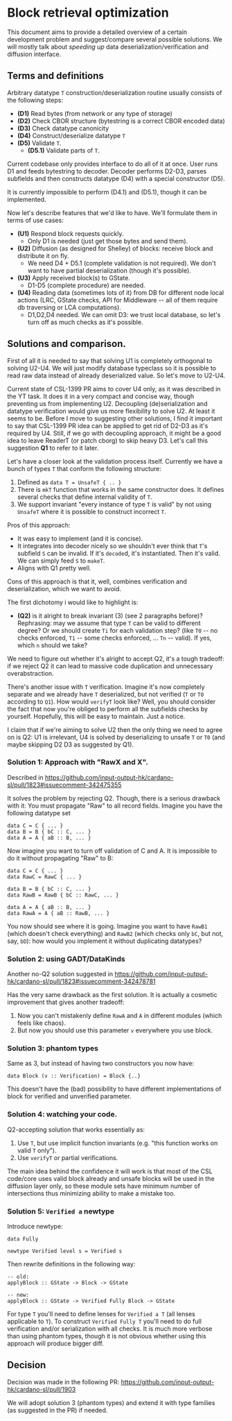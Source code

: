 # Block retrieval optimization

This document aims to provide a detailed overview of a certain
development problem and suggest/compare several possible solutions. We
will mostly talk about _speeding up_ data
deserialization/verification and diffusion interface.

## Terms and definitions

Arbitrary datatype `T` construction/deserialization routine usually
consists of the following steps:

 * __(D1)__ Read bytes (from network or any type of storage)
 * __(D2)__ Check CBOR structure (bytestring is a correct CBOR encoded data)
 * __(D3)__ Check datatype canonicity
 * __(D4)__ Construct/deserialize datatype `T`
 * __(D5)__ Validate `T`.
   * __(D5.1)__ Validate parts of `T`.

Current codebase only provides interface to do all of it at
once. User runs D1 and feeds bytestring to decoder. Decoder performs
D2-D3, parses subfields and then constructs datatype (D4) with a
special constructor (D5).

It is currently impossible to perform (D4.1) and (D5.1), though it can
be implemented.

Now let's describe features that we'd like to have. We'll formulate
them in terms of use cases:
 * __(U1)__ Respond block requests quickly.
     * Only D1 is needed (just get those bytes and send them).
 * __(U2)__ Diffusion (as designed for Shelley) of blocks: receive block
   and distribute it on fly.
     * We need D4 + D5.1 (complete validation is not required). We don't
       want to have partial deserialization (though it's possible).
 * __(U3)__ Apply received block(s) to GState.
     * D1-D5 (complete procedure) are needed.
 * __(U4)__ Reading data (sometimes lots of it) from DB for different
   node local actions (LRC, GState checks, API for Middleware -- all
   of them require db traversing or LCA computations).
     * D1,D2,D4 needed. We can omit D3: we trust local database, 
       so let's turn off as much checks as it's possible.

## Solutions and comparison.

First of all it is needed to say that solving U1 is completely
orthogonal to solving U2-U4. We will just modify database typeclass so
it is possible to read raw data instead of already deserialized
value. So let's move to U2-U4.

Current state of CSL-1399 PR aims to cover U4 only, as it was
described in the YT task. It does it in a very compact and concise
way, though preventing us from implementing U2. Decoupling
(de)serialization and datatype verification would give us more
flexibility to solve U2. At least it seems to be. Before I move to
suggesting other solutions, I find it important to say that CSL-1399
PR idea can be applied to get rid of D2-D3 as it's required by
U4. Still, if we go with decoupling approach, it might be a good idea
to leave ReaderT (or patch cborg) to skip heavy D3. Let's call this
suggestion __Q1__ to refer to it later.

Let's have a closer look at the validation process itself. Currently
we have a bunch of types `T` that conform the following structure:
 1. Defined as `data T = UnsafeT { .. }`
 2. There is `mkT` function that works in the same constructor
    does. It defines several checks that define internal validity of
    `T`.
 3. We support invariant "every instance of type `T` is valid" by not
    using `UnsafeT` where it is possible to construct incorrect `T`.

Pros of this approach:
 * It was easy to implement (and it is concise).
 * It integrates into decoder nicely so we shouldn't ever think that
   `T`'s subfield `S` can be invalid. If it's `decode`d, it's
   instantiated. Then it's valid. We can simply feed `S` to `makeT`.
 * Aligns with Q1 pretty well.

Cons of this approach is that it, well, combines verification and
deserialization, which we want to avoid.

The first dichotomy i would like to highlight is:
 * __(Q2)__ is it alright to break invariant (3) (see 2 paragraphs
   before)? Rephrasing: may we assume that type `T` can be valid to
   different degree? Or we should create `Ti` for each validation
   step? (like `T0` -- no checks enforced, `T1` -- some checks
   enforced, ... `Tn` -- valid). If yes, which `n` should we take?

We need to figure out whether it's alright to accept Q2, it's a tough
tradeoff: if we reject Q2 it can lead to massive code duplication and
unnecessary overabstraction.

There's another issue with `T` verification. Imagine it's now
completely separate and we already have `T` deserialized, but not
verified (`T` or `T0` according to `Q1`). How would `verifyT` look
like? Well, you should consider the fact that now you're obliged to
perform all the subfields checks by yourself. Hopefully, this will be
easy to maintain. Just a notice.

I claim that if we're aiming to solve U2 then the only thing we
need to agree on is Q2: U1 is irrelevant, U4 is solved by
deserializing to unsafe `T` or `T0` (and maybe skipping D2 D3 as
suggested by Q1).

### Solution 1: Approach with "RawX and X".

Described in https://github.com/input-output-hk/cardano-sl/pull/1823#issuecomment-342475355

It solves the problem by rejecting Q2. Though, there is a serious
drawback with it: You must propagate "Raw" to all record
fields. Imagine you have the following datatype set

```
data C = C { ... }
data B = B { bC :: C, ... }
data A = A { aB :: B, ... }
```

Now imagine you want to turn off validation of C and A. It is
impossible to do it without propagating "Raw" to B:

```
data C = C { ... }
data RawC = RawC { ... }

data B = B { bC :: C, ... }
data RawB = RawB { bC :: RawC, ... }

data A = A { aB :: B, ... }
data RawA = A { aB :: RawB, ... }
```

You now should see where it is going. Imagine you want to have
`RawB1` (which doesn't check everything) and `RawB2` (which checks
only `bC`, but not, say, `bD`): how would you implement it without
duplicating datatypes?

### Solution 2: using GADT/DataKinds

Another no-Q2 solution suggested in
https://github.com/input-output-hk/cardano-sl/pull/1823#issuecomment-342478781

Has the very same drawback as the first solution. It is actually a
cosmetic improvement that gives another tradeoff:
1. Now you can't mistakenly define `RawA` and `A` in different
   modules (which feels like chaos).
2. But now you should use this parameter `v` everywhere you use block.

### Solution 3: phantom types

Same as 3, but instead of having two constructors you now have:

```
data Block (v :: Verification) = Block {..}
```

This doesn't have the (bad) possibility to have different
implementations of block for verified and unverified parameter.

### Solution 4: watching your code.

Q2-accepting solution that works essentially as:
1. Use `T`, but use implicit function invariants (e.g. "this function
   works on valid `T` only").
2. Use `verifyT` or partial verifications.

The main idea behind the confidence it will work is that most of the
CSL code/core uses valid block already and unsafe blocks will be used
in the diffusion layer only, so these module sets have minimum number
of intersections thus minimizing ability to make a mistake too.

### Solution 5: `Verified a` newtype

Introduce newtype:
```
data Fully

newtype Verified level s = Verified s
```

Then rewrite definitions in the following way:

```
-- old:
applyBlock :: GState -> Block -> GState

-- new:
applyBlock :: GState -> Verified Fully Block -> GState
```

For type `T` you'll need to define lenses for `Verified a T` (all
lenses applicable to `T`). To construct `Verified Fully T` you'll need
to do full verification and/or serialization with all checks. It is
much more verbose than using phantom types, though it is not obvious
whether using this approach will produce bigger diff.

## Decision

Decision was made in the following PR:
https://github.com/input-output-hk/cardano-sl/pull/1903

We will adopt solution 3 (phantom types) and extend it with type families (as 
suggested in the PR) if needed.
